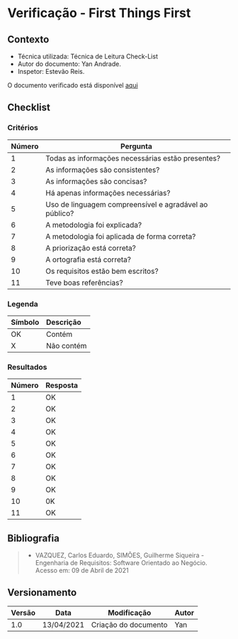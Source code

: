 # Verificação - First Things First

## Contexto

- Técnica utilizada: Técnica de Leitura Check-List
- Autor do documento: Yan Andrade.
- Inspetor: Estevão Reis.

O documento verificado está disponível [aqui](https://requisitos-de-software.github.io/2020.2-CarteiraDigitalTransito/priorizacao/first_thing_first/)


## Checklist
### Critérios 

|Número|Pergunta| 
| ---- | ------ |
| 1 | Todas as informações necessárias estão presentes? |
| 2 | As informações são consistentes? |
| 3 | As informações são concisas? |
| 4 | Há apenas informações necessárias? | 
| 5 | Uso de linguagem compreensível e agradável ao público? |
| 6	| A metodologia foi explicada?|
| 7	| A metodologia foi aplicada de forma correta?|	
| 8 | A priorização está correta?|		
| 9 | A ortografia está correta?|
| 10 | Os requisitos estão bem escritos? |
| 11 | Teve boas referências?|

### Legenda

|Símbolo|Descrição|
|:-|:-|
|OK|Contém|
|X|Não contém|

### Resultados

|Número|Resposta| 
| ---- | ------ |
| 1 | OK |
| 2 | OK |
| 3 | OK |
| 4 | OK | 
| 5 | OK |
| 6	| OK |
| 7	| OK |	
| 8 | OK |		
| 9 | OK |
| 10 | 0K |
| 11 | OK |

## Bibliografia

> - VAZQUEZ, Carlos Eduardo, SIMÕES, Guilherme Siqueira - Engenharia de Requisitos: Software Orientado ao Negócio. Acesso em: 09 de Abril de 2021

## Versionamento
| Versão | Data | Modificação | Autor |
|--|--|--|--|
| 1.0 | 13/04/2021 | Criação do documento | Yan |
